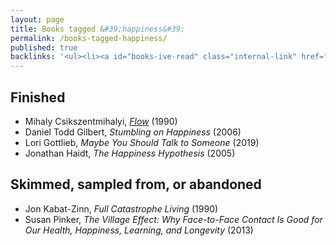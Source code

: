 ```yaml
---
layout: page
title: Books tagged &#39;happiness&#39;
permalink: /books-tagged-happiness/
published: true
backlinks: '<ul><li><a id="books-ive-read" class="internal-link" href="/books-ive-read/">Books I&#39;ve read</a></li></ul>'
---
```




## Finished 
* Mihaly Csikszentmihalyi, _<a id="csikszentmihalyi-flow" class="internal-link" href="/csikszentmihalyi-flow/">Flow</a>_ (1990) 
* Daniel Todd Gilbert, _Stumbling on Happiness_ (2006) 
* Lori Gottlieb, _Maybe You Should Talk to Someone_ (2019) 
* Jonathan Haidt, _The Happiness Hypothesis_ (2005) 


## Skimmed, sampled from, or abandoned 
* Jon Kabat-Zinn, _Full Catastrophe Living_ (1990) 
* Susan Pinker, _The Village Effect: Why Face-to-Face Contact Is Good for Our Health, Happiness, Learning, and Longevity_ (2013) 
